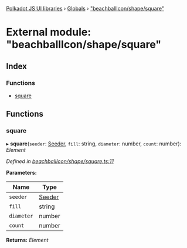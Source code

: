 [Polkadot JS UI libraries](../README.md) › [Globals](../globals.md) › ["beachballIcon/shape/square"](_beachballicon_shape_square_.md)

# External module: "beachballIcon/shape/square"

## Index

### Functions

* [square](_beachballicon_shape_square_.md#square)

## Functions

###  square

▸ **square**(`seeder`: [Seeder](_beachballicon_types_.md#seeder), `fill`: string, `diameter`: number, `count`: number): *Element*

*Defined in [beachballIcon/shape/square.ts:11](https://github.com/polkadot-js/ui/blob/6b1a84c/packages/ui-shared/src/beachballIcon/shape/square.ts#L11)*

**Parameters:**

Name | Type |
------ | ------ |
`seeder` | [Seeder](_beachballicon_types_.md#seeder) |
`fill` | string |
`diameter` | number |
`count` | number |

**Returns:** *Element*
